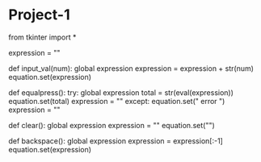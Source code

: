 # Project-1
from tkinter import *

expression = ""

def input_val(num):
  global expression
  expression = expression + str(num)
  equation.set(expression)
  
def equalpress():
  try:
    global expression
    total = str(eval(expression))
		equation.set(total)
    expression = ""
  except:
    equation.set(" error ")
		expression = ""
    
def clear():
	global expression
	expression = ""
	equation.set("")

def backspace():
	global expression
	expression = expression[:-1]
	equation.set(expression)
